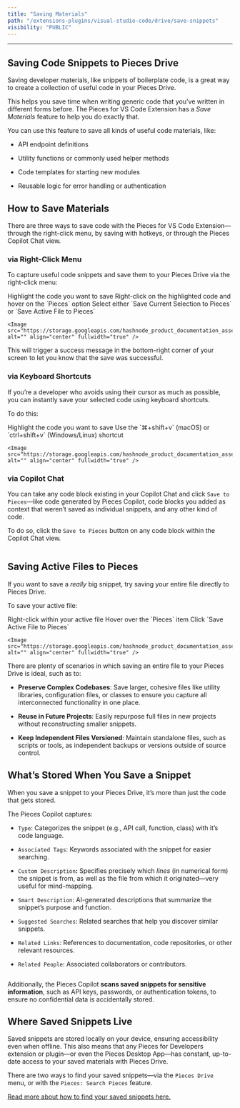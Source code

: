 ```yaml
---
title: "Saving Materials"
path: "/extensions-plugins/visual-studio-code/drive/save-snippets"
visibility: "PUBLIC"
---
```

***

## Saving Code Snippets to Pieces Drive

Saving developer materials, like snippets of boilerplate code, is a great way to create a collection of useful code in your Pieces Drive.

This helps you save time when writing generic code that you've written in different forms before. The Pieces for VS Code Extension has a *Save Materials* feature to help you do exactly that.

You can use this feature to save all kinds of useful code materials, like:

* API endpoint definitions

* Utility functions or commonly used helper methods

* Code templates for starting new modules

* Reusable logic for error handling or authentication

## How to Save Materials

There are three ways to save code with the Pieces for VS Code Extension—through the right-click menu, by saving with hotkeys, or through the Pieces Copilot Chat view.

### via Right-Click Menu

To capture useful code snippets and save them to your Pieces Drive via the right-click menu:

<Steps>
  <Step title="Choose your Snippet">
    Highlight the code you want to save
  </Step>

  <Step title="Open the Pieces Menu">
    Right-click on the highlighted code and hover on the `Pieces` option
  </Step>

  <Step title="Save your Snippet">
    Select either `Save Current Selection to Pieces` or `Save Active File to Pieces`

    <Image src="https://storage.googleapis.com/hashnode_product_documentation_assets/vs_code_extension_assets/using_snippets/saving_snippets/right_click_save_snippet.gif" alt="" align="center" fullwidth="true" />
  </Step>
</Steps>

This will trigger a success message in the bottom-right corner of your screen to let you know that the save was successful.

### via Keyboard Shortcuts

If you’re a developer who avoids using their cursor as much as possible, you can instantly save your selected code using keyboard shortcuts.

To do this:

<Steps>
  <Step title="Choose your Snippet">
    Highlight the code you want to save
  </Step>

  <Step title="Save your Snippet">
    Use the `⌘+shift+v` (macOS) or `ctrl+shift+v` (Windows/Linux) shortcut

    <Image src="https://storage.googleapis.com/hashnode_product_documentation_assets/vs_code_extension_assets/using_snippets/saving_snippets/keybind_save_snippet.gif" alt="" align="center" fullwidth="true" />
  </Step>
</Steps>

### via Copilot Chat

You can take any code block existing in your Copilot Chat and click `Save to Pieces`—like code generated by Pieces Copilot, code blocks you added as context that weren’t saved as individual snippets, and any other kind of code.

To do so, click the `Save to Pieces` button on any code block within the Copilot Chat view.

<Image src="https://cdn.hashnode.com/res/hashnode/image/upload/v1734128918736/49e96fb8-7d25-4f16-96ce-16ed9e3fd6b9.png" alt="" align="center" fullwidth="true" />

## Saving Active Files to Pieces

If you want to save a *really* big snippet, try saving your entire file directly to Pieces Drive.

To save your active file:

<Steps>
  <Step title="Right-Click the File">
    Right-click within your active file
  </Step>

  <Step title="Locate Pieces Options">
    Hover over the `Pieces` item
  </Step>

  <Step title="Save the File">
    Click `Save Active File to Pieces`

    <Image src="https://storage.googleapis.com/hashnode_product_documentation_assets/vs_code_extension_assets/using_snippets/saving_snippets/save_active_file_to_pieces.png" alt="" align="center" fullwidth="true" />
  </Step>
</Steps>

There are plenty of scenarios in which saving an entire file to your Pieces Drive is ideal, such as to:

* **Preserve Complex Codebases**: Save larger, cohesive files like utility libraries, configuration files, or classes to ensure you capture all interconnected functionality in one place.

* **Reuse in Future Projects**: Easily repurpose full files in new projects without reconstructing smaller snippets.

* **Keep Independent Files Versioned**: Maintain standalone files, such as scripts or tools, as independent backups or versions outside of source control.

## What’s Stored When You Save a Snippet

When you save a snippet to your Pieces Drive, it’s more than just the code that gets stored.

The Pieces Copilot captures:

* `Type`: Categorizes the snippet (e.g., API call, function, class) with it’s code language.

* `Associated Tags`: Keywords associated with the snippet for easier searching.

* `Custom Description`**:** Specifies precisely which *lines* (in numerical form) the snippet is from, as well as the file from which it originated—very useful for mind-mapping.

* `Smart Description`: AI-generated descriptions that summarize the snippet’s purpose and function.

* `Suggested Searches`: Related searches that help you discover similar snippets.

* `Related Links`: References to documentation, code repositories, or other relevant resources.

* `Related People`: Associated collaborators or contributors.

<Image src="https://cdn.hashnode.com/res/hashnode/image/upload/v1732741621504/140ab238-3a62-45cd-b454-a56e2dca5d0c.png" alt="" align="center" fullwidth="true" />

Additionally, the Pieces Copilot **scans saved snippets for sensitive information**, such as API keys, passwords, or authentication tokens, to ensure no confidential data is accidentally stored.

## Where Saved Snippets Live

Saved snippets are stored locally on your device, ensuring accessibility even when offline. This also means that any Pieces for Developers extension or plugin—or even the Pieces Desktop App—has constant, up-to-date access to your saved materials with Pieces Drive.

There are two ways to find your saved snippets—via the `Pieces Drive` menu, or with the `Pieces: Search Pieces` feature.

[Read more about how to find your saved snippets here.](https://docs.pieces.app/products/extensions-plugins/visual-studio-code/drive/search-reuse#finding-saved-snippets)
